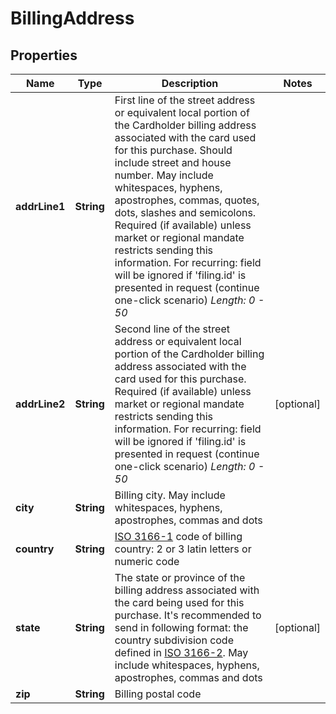 
# BillingAddress

## Properties
Name | Type | Description | Notes
------------ | ------------- | ------------- | -------------
**addrLine1** | **String** | First line of the street address or equivalent local portion of the Cardholder billing address associated with the card used for this purchase. Should include street and house number. May include whitespaces, hyphens, apostrophes, commas, quotes, dots, slashes and semicolons. Required (if available) unless market or regional mandate restricts sending this information. For recurring: field will be ignored if &#39;filing.id&#39; is presented in request (continue one-click scenario) *Length: 0 - 50* | 
**addrLine2** | **String** | Second line of the street address or equivalent local portion of the Cardholder billing address associated with the card used for this purchase. Required (if available) unless market or regional mandate restricts sending this information. For recurring: field will be ignored if &#39;filing.id&#39; is presented in request (continue one-click scenario) *Length: 0 - 50* |  [optional]
**city** | **String** | Billing city. May include whitespaces, hyphens, apostrophes, commas and dots | 
**country** | **String** | [ISO 3166-1](https://en.wikipedia.org/wiki/ISO_3166-1) code of billing country: 2 or 3 latin letters or numeric code  | 
**state** | **String** | The state or province of the billing address associated with the card being used for this purchase. It&#39;s recommended to send in following format: the country subdivision code defined in [ISO 3166-2](https://en.wikipedia.org/wiki/ISO_3166-2). May include whitespaces, hyphens, apostrophes, commas and dots |  [optional]
**zip** | **String** | Billing postal code | 



